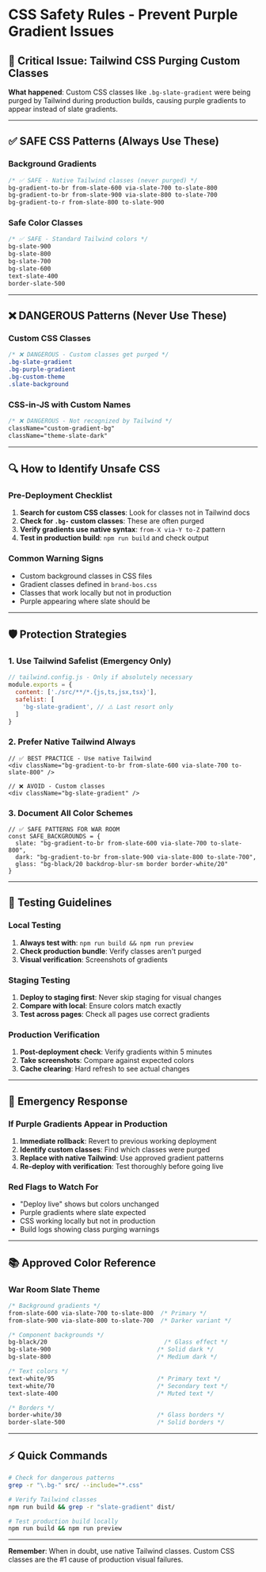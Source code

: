 # CSS Safety Rules - Prevent Purple Gradient Issues

## 🚨 **Critical Issue**: Tailwind CSS Purging Custom Classes

**What happened**: Custom CSS classes like `.bg-slate-gradient` were being purged by Tailwind during production builds, causing purple gradients to appear instead of slate gradients.

---

## **✅ SAFE CSS Patterns (Always Use These)**

### Background Gradients
```css
/* ✅ SAFE - Native Tailwind classes (never purged) */
bg-gradient-to-br from-slate-600 via-slate-700 to-slate-800
bg-gradient-to-br from-slate-900 via-slate-800 to-slate-700
bg-gradient-to-r from-slate-800 to-slate-900
```

### Safe Color Classes
```css
/* ✅ SAFE - Standard Tailwind colors */
bg-slate-900
bg-slate-800
bg-slate-700
bg-slate-600
text-slate-400
border-slate-500
```

---

## **❌ DANGEROUS Patterns (Never Use These)**

### Custom CSS Classes
```css
/* ❌ DANGEROUS - Custom classes get purged */
.bg-slate-gradient
.bg-purple-gradient  
.bg-custom-theme
.slate-background
```

### CSS-in-JS with Custom Names
```css
/* ❌ DANGEROUS - Not recognized by Tailwind */
className="custom-gradient-bg"
className="theme-slate-dark"
```

---

## **🔍 How to Identify Unsafe CSS**

### Pre-Deployment Checklist
1. **Search for custom CSS classes**: Look for classes not in Tailwind docs
2. **Check for `.bg-` custom classes**: These are often purged
3. **Verify gradients use native syntax**: `from-X via-Y to-Z` pattern
4. **Test in production build**: `npm run build` and check output

### Common Warning Signs
- Custom background classes in CSS files
- Gradient classes defined in `brand-bos.css`
- Classes that work locally but not in production
- Purple appearing where slate should be

---

## **🛡️ Protection Strategies**

### 1. Use Tailwind Safelist (Emergency Only)
```js
// tailwind.config.js - Only if absolutely necessary
module.exports = {
  content: ['./src/**/*.{js,ts,jsx,tsx}'],
  safelist: [
    'bg-slate-gradient', // ⚠️ Last resort only
  ]
}
```

### 2. Prefer Native Tailwind Always
```tsx
// ✅ BEST PRACTICE - Use native Tailwind
<div className="bg-gradient-to-br from-slate-600 via-slate-700 to-slate-800" />

// ❌ AVOID - Custom classes
<div className="bg-slate-gradient" />
```

### 3. Document All Color Schemes
```tsx
// ✅ SAFE PATTERNS FOR WAR ROOM
const SAFE_BACKGROUNDS = {
  slate: "bg-gradient-to-br from-slate-600 via-slate-700 to-slate-800",
  dark: "bg-gradient-to-br from-slate-900 via-slate-800 to-slate-700",
  glass: "bg-black/20 backdrop-blur-sm border border-white/20"
}
```

---

## **🧪 Testing Guidelines**

### Local Testing
1. **Always test with**: `npm run build && npm run preview`
2. **Check production bundle**: Verify classes aren't purged
3. **Visual verification**: Screenshots of gradients

### Staging Testing  
1. **Deploy to staging first**: Never skip staging for visual changes
2. **Compare with local**: Ensure colors match exactly
3. **Test across pages**: Check all pages use correct gradients

### Production Verification
1. **Post-deployment check**: Verify gradients within 5 minutes
2. **Take screenshots**: Compare against expected colors
3. **Cache clearing**: Hard refresh to see actual changes

---

## **🚨 Emergency Response**

### If Purple Gradients Appear in Production
1. **Immediate rollback**: Revert to previous working deployment
2. **Identify custom classes**: Find which classes were purged
3. **Replace with native Tailwind**: Use approved gradient patterns
4. **Re-deploy with verification**: Test thoroughly before going live

### Red Flags to Watch For
- "Deploy live" shows but colors unchanged
- Purple gradients where slate expected
- CSS working locally but not in production
- Build logs showing class purging warnings

---

## **📚 Approved Color Reference**

### War Room Slate Theme
```css
/* Background gradients */
from-slate-600 via-slate-700 to-slate-800  /* Primary */
from-slate-900 via-slate-800 to-slate-700  /* Darker variant */

/* Component backgrounds */
bg-black/20                                 /* Glass effect */
bg-slate-900                              /* Solid dark */
bg-slate-800                              /* Medium dark */

/* Text colors */
text-white/95                             /* Primary text */
text-white/70                             /* Secondary text */
text-slate-400                            /* Muted text */

/* Borders */
border-white/30                           /* Glass borders */
border-slate-500                          /* Solid borders */
```

---

## **⚡ Quick Commands**

```bash
# Check for dangerous patterns
grep -r "\.bg-" src/ --include="*.css" 

# Verify Tailwind classes
npm run build && grep -r "slate-gradient" dist/

# Test production build locally  
npm run build && npm run preview
```

---

**Remember**: When in doubt, use native Tailwind classes. Custom CSS classes are the #1 cause of production visual failures.